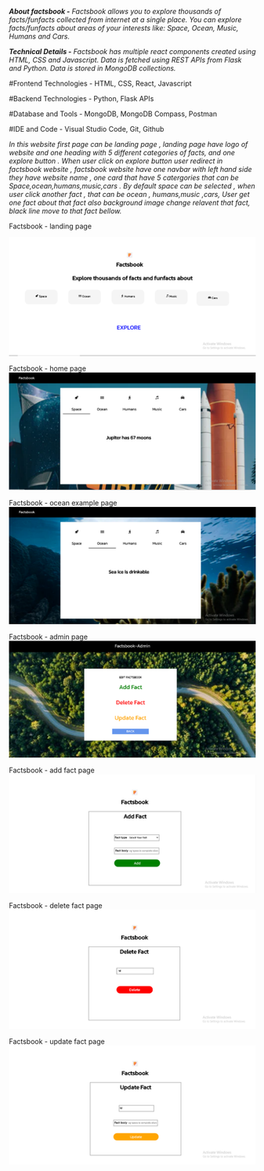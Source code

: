 ***About factsbook -***
*Factsbook allows you to explore thousands of facts/funfacts collected from internet at a
single place. You can explore facts/funfacts about areas of your interests like: Space, Ocean,
Music, Humans and Cars.*

***Technical Details -***
*Factsbook has multiple react components created using HTML, CSS and Javascript.
Data is fetched using REST APIs from Flask and Python. Data is stored in MongoDB
collections.*

#Frontend Technologies - 
HTML,
CSS,
React,
Javascript

#Backend Technologies -
Python,
Flask APIs

#Database and Tools -
MongoDB,
MongoDB Compass,
Postman

#IDE and Code -
Visual Studio Code,
Git, Github

*In this website first page can be landing page , landing page have logo of website and one heading with 5 different categories of facts,
 and one explore button . When user click on explore button user redirect in factsbook website , factsbook website have one navbar with left hand side they have 
 website name , one card that have 5 catergories that can be Space,ocean,humans,music,cars . By default space can be selected , when user click another fact ,
 that can be ocean , humans,music ,cars, User get one fact about that fact also background image change relavent that fact, black line move to that fact 
 bellow.*


Factsbook - landing page

![](images/landingpage.PNG)

Factsbook - home page
![](images/factsbookpage.PNG)

Factsbook - ocean example page
![](images/oceanexample.PNG)

Factsbook - admin page
![](images/adminpage.PNG)

Factsbook - add fact page
![](images/addfactpage.PNG)

Factsbook - delete fact page
![](images/deletefactpage.PNG)

Factsbook - update fact page
![](images/updatefactpage.PNG)


